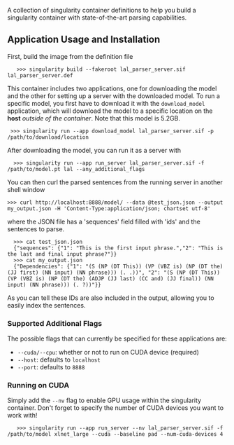 A collection of singularity container definitions to help you build a singularity container with state-of-the-art parsing capabilities.

## Application Usage and Installation
First, build the image from the definition file

       >>> singularity build --fakeroot lal_parser_server.sif lal_parser_server.def

This container includes two applications, one for downloading the model and the other for setting up a server with the downloaded model. To run a specific model, you first have to download it with the `download_model` application, which will download the model to a specific location on the **host** *outside of the container*. Note that this model is 5.2GB.

     >>> singularity run --app download_model lal_parser_server.sif -p /path/to/download/location

After downloading the model, you can run it as a server with

      >>> singularity run --app run_server lal_parser_server.sif -f /path/to/model.pt lal --any_additional_flags

You can then curl the parsed sentences from the running server in another shell window

    >>> curl http://localhost:8888/model/ --data @test_json.json --output my_output.json -H 'Content-Type:application/json; chartset utf-8'

where the JSON file has a 'sequences' field filled with 'ids' and the sentences to parse.

      >>> cat test_json.json
      {"sequences": {"1": "This is the first input phrase.","2": "This is the last and final input phrase?"}}
      >>> cat my_output.json
      {"Dependencies": {"1": "(S (NP (DT This)) (VP (VBZ is) (NP (DT the) (JJ first) (NN input) (NN phrase))) (. .))", "2": "(S (NP (DT This)) (VP (VBZ is) (NP (DT the) (ADJP (JJ last) (CC and) (JJ final)) (NN input) (NN phrase))) (. ?))"}}

As you can tell these IDs are also included in the output, allowing you to easily index the sentences.

### Supported Additional Flags
The possible flags that can currently be specified for these applications are:
    
  - `--cuda/--cpu`: whether or not to run on CUDA device (required)
  - `--host`: defaults to  `localhost`
  - `--port`: defaults to  `8888`

### Running on CUDA
Simply add the `--nv` flag to enable GPU usage within the singularity container.  Don't forget to specify the number of CUDA devices you want to work with!

       >>> singularity run --app run_server --nv lal_parser_server.sif -f /path/to/model xlnet_large --cuda --baseline pad --num-cuda-devices 4

